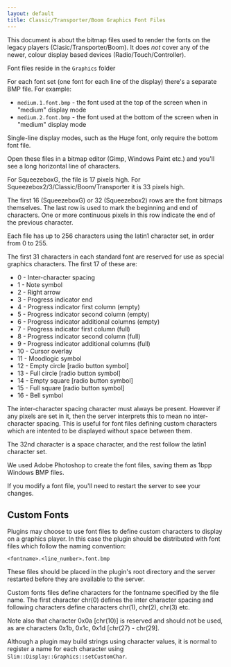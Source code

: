 ```yaml
---
layout: default
title: Classic/Transporter/Boom Graphics Font Files
---
```


This document is about the bitmap files used to render the fonts on the legacy players (Clasic/Transporter/Boom). It does _not_ cover any of the newer, colour display based devices (Radio/Touch/Controller).

Font files reside in the `Graphics` folder

For each font set (one font for each line of the display) there's a separate BMP file. For example:

* `medium.1.font.bmp` - the font used at the top of the screen when in "medium" display mode
* `medium.2.font.bmp` - the font used at the bottom of the screen when in "medium" display mode

Single-line display modes, such as the Huge font, only require the bottom font file.

Open these files in a bitmap editor (Gimp, Windows Paint etc.) and you'll see a long horizontal line of characters.

For SqueezeboxG, the file is 17 pixels high. For Squeezebox2/3/Classic/Boom/Transporter it is 33 pixels high.

The first 16 (SqueezeboxG) or 32 (Squeezebox2) rows are the font bitmaps themselves. The last row is used to mark the beginning and end of characters. One or more continuous pixels in this row indicate the end of the previous character.

Each file has up to 256 characters using the latin1 character set, in order from 0 to 255.

The first 31 characters in each standard font are reserved for use as special graphics characters. The first 17 of these are:

* 0 - Inter-character spacing
* 1 - Note symbol
* 2 - Right arrow
* 3 - Progress indicator end
* 4 - Progress indicator first column (empty)
* 5 - Progress indicator second column (empty)
* 6 - Progress indicator additional columns (empty)
* 7 - Progress indicator first column (full)
* 8 - Progress indicator second column (full)
* 9 - Progress indicator additional columns (full)
* 10 - Cursor overlay
* 11 - Moodlogic symbol
* 12 - Empty circle [radio button symbol]
* 13 - Full circle [radio button symbol]
* 14 - Empty square [radio button symbol]
* 15 - Full square [radio button symbol]
* 16 - Bell symbol

The inter-character spacing character must always be present. However if any pixels are set in it, then the server interprets this to mean no inter-character spacing. This is useful for font files defining custom characters which are intented to be displayed without space between them.

The 32nd character is a space character, and the rest follow the latin1 character set.

We used Adobe Photoshop to create the font files, saving them as 1bpp Windows BMP files.

If you modify a font file, you'll need to restart the server to see your changes.

## Custom Fonts

Plugins may choose to use font files to define custom characters to display on a graphics player. In this case the plugin should be distributed with font files which follow the naming convention:

`<fontname>.<line_number>.font.bmp`

These files should be placed in the plugin's root directory and the server restarted before they are available to the server.

Custom fonts files define characters for the fontname specified by the file name. The first character chr(0) defines the inter character spacing and following characters define characters chr(1), chr(2), chr(3) etc.

Note also that character 0x0a [chr(10)] is reserved and should not be used, as are characters 0x1b, 0x1c, 0x1d [chr(27) - chr(29].

Although a plugin may build strings using character values, it is normal to register a name for each character using `Slim::Display::Graphics::setCustomChar`.